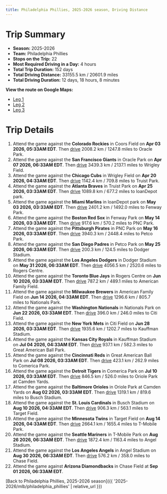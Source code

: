 ```yaml
---
title: Philadelphia Phillies, 2025-2026 season, Driving Distance
---
```


# Trip Summary
- **Season:** 2025-2026
- **Team:** Philadelphia Phillies
- **Stops on the Trip:** 22
- **Most Required Driving in a Day:** 4 hours
- **Total Trip Duration:** 152 days
- **Total Driving Distance:** 33155.5 km / 20601.9 miles
- **Total Driving Duration:** 12 days, 18 hours, 8 minutes

**View the route on Google Maps:**
- [Leg 1](https://www.google.com/maps/dir/Coors+Field+Denver/Oracle+Park+San+Francisco/Wrigley+Field+Chicago/Truist+Park+Atlanta/loanDepot+park+Miami/Fenway+Park+Boston/PNC+Park+Pittsburgh/Petco+Park+San+Diego/Dodger+Stadium+Los+Angeles/Rogers+Centre+Toronto)
- [Leg 2](https://www.google.com/maps/dir/Rogers+Centre+Toronto/American+Family+Field+Milwaukee/Nationals+Park+Washington/Citi+Field+Flushing/Kauffman+Stadium+Kansas+City/Great+American+Ball+Park+Cincinnati/Comerica+Park+Detroit/Oriole+Park+at+Camden+Yards+Baltimore/Busch+Stadium+St.+Louis/Target+Field+Minneapolis)
- [Leg 3](https://www.google.com/maps/dir/Target+Field+Minneapolis/T-Mobile+Park+Seattle/Angel+Stadium+Anaheim/Chase+Field+Phoenix)

# Trip Details
1. Attend the game against the **Colorado Rockies** in Coors Field on **Apr 03 2026, 05:33AM EDT**. Then [drive](https://www.google.com/maps/dir/Coors+Field+Denver/Oracle+Park+San+Francisco) 2008.2 km / 1247.8 miles to Oracle Park.
2. Attend the game against the **San Francisco Giants** in Oracle Park on **Apr 07 2026, 06:33AM EDT**. Then [drive](https://www.google.com/maps/dir/Oracle+Park+San+Francisco/Wrigley+Field+Chicago) 3439.3 km / 2137.1 miles to Wrigley Field.
3. Attend the game against the **Chicago Cubs** in Wrigley Field on **Apr 20 2026, 04:33AM EDT**. Then [drive](https://www.google.com/maps/dir/Wrigley+Field+Chicago/Truist+Park+Atlanta) 1142.4 km / 709.8 miles to Truist Park.
4. Attend the game against the **Atlanta Braves** in Truist Park on **Apr 25 2026, 03:33AM EDT**. Then [drive](https://www.google.com/maps/dir/Truist+Park+Atlanta/loanDepot+park+Miami) 1089.8 km / 677.2 miles to loanDepot park.
5. Attend the game against the **Miami Marlins** in loanDepot park on **May 03 2026, 03:33AM EDT**. Then [drive](https://www.google.com/maps/dir/loanDepot+park+Miami/Fenway+Park+Boston) 2401.2 km / 1492.0 miles to Fenway Park.
6. Attend the game against the **Boston Red Sox** in Fenway Park on **May 14 2026, 03:33AM EDT**. Then [drive](https://www.google.com/maps/dir/Fenway+Park+Boston/PNC+Park+Pittsburgh) 917.6 km / 570.2 miles to PNC Park.
7. Attend the game against the **Pittsburgh Pirates** in PNC Park on **May 16 2026, 03:33AM EDT**. Then [drive](https://www.google.com/maps/dir/PNC+Park+Pittsburgh/Petco+Park+San+Diego) 3940.3 km / 2448.4 miles to Petco Park.
8. Attend the game against the **San Diego Padres** in Petco Park on **May 25 2026, 06:33AM EDT**. Then [drive](https://www.google.com/maps/dir/Petco+Park+San+Diego/Dodger+Stadium+Los+Angeles) 200.3 km / 124.5 miles to Dodger Stadium.
9. Attend the game against the **Los Angeles Dodgers** in Dodger Stadium on **May 31 2026, 06:33AM EDT**. Then [drive](https://www.google.com/maps/dir/Dodger+Stadium+Los+Angeles/Rogers+Centre+Toronto) 4056.5 km / 2520.6 miles to Rogers Centre.
10. Attend the game against the **Toronto Blue Jays** in Rogers Centre on **Jun 10 2026, 03:33AM EDT**. Then [drive](https://www.google.com/maps/dir/Rogers+Centre+Toronto/American+Family+Field+Milwaukee) 787.2 km / 489.1 miles to American Family Field.
11. Attend the game against the **Milwaukee Brewers** in American Family Field on **Jun 14 2026, 04:33AM EDT**. Then [drive](https://www.google.com/maps/dir/American+Family+Field+Milwaukee/Nationals+Park+Washington) 1296.6 km / 805.7 miles to Nationals Park.
12. Attend the game against the **Washington Nationals** in Nationals Park on **Jun 22 2026, 03:33AM EDT**. Then [drive](https://www.google.com/maps/dir/Nationals+Park+Washington/Citi+Field+Flushing) 396.0 km / 246.0 miles to Citi Field.
13. Attend the game against the **New York Mets** in Citi Field on **Jun 28 2026, 03:33AM EDT**. Then [drive](https://www.google.com/maps/dir/Citi+Field+Flushing/Kauffman+Stadium+Kansas+City) 1935.6 km / 1202.7 miles to Kauffman Stadium.
14. Attend the game against the **Kansas City Royals** in Kauffman Stadium on **Jul 04 2026, 04:33AM EDT**. Then [drive](https://www.google.com/maps/dir/Kauffman+Stadium+Kansas+City/Great+American+Ball+Park+Cincinnati) 937.1 km / 582.3 miles to Great American Ball Park.
15. Attend the game against the **Cincinnati Reds** in Great American Ball Park on **Jul 08 2026, 03:33AM EDT**. Then [drive](https://www.google.com/maps/dir/Great+American+Ball+Park+Cincinnati/Comerica+Park+Detroit) 423.1 km / 262.9 miles to Comerica Park.
16. Attend the game against the **Detroit Tigers** in Comerica Park on **Jul 10 2026, 03:33AM EDT**. Then [drive](https://www.google.com/maps/dir/Comerica+Park+Detroit/Oriole+Park+at+Camden+Yards+Baltimore) 846.5 km / 526.0 miles to Oriole Park at Camden Yards.
17. Attend the game against the **Baltimore Orioles** in Oriole Park at Camden Yards on **Aug 02 2026, 03:33AM EDT**. Then [drive](https://www.google.com/maps/dir/Oriole+Park+at+Camden+Yards+Baltimore/Busch+Stadium+St.+Louis) 1319.1 km / 819.6 miles to Busch Stadium.
18. Attend the game against the **St. Louis Cardinals** in Busch Stadium on **Aug 10 2026, 04:33AM EDT**. Then [drive](https://www.google.com/maps/dir/Busch+Stadium+St.+Louis/Target+Field+Minneapolis) 906.3 km / 563.1 miles to Target Field.
19. Attend the game against the **Minnesota Twins** in Target Field on **Aug 14 2026, 04:33AM EDT**. Then [drive](https://www.google.com/maps/dir/Target+Field+Minneapolis/T-Mobile+Park+Seattle) 2664.1 km / 1655.4 miles to T-Mobile Park.
20. Attend the game against the **Seattle Mariners** in T-Mobile Park on **Aug 26 2026, 06:33AM EDT**. Then [drive](https://www.google.com/maps/dir/T-Mobile+Park+Seattle/Angel+Stadium+Anaheim) 1872.4 km / 1163.4 miles to Angel Stadium.
21. Attend the game against the **Los Angeles Angels** in Angel Stadium on **Aug 30 2026, 06:33AM EDT**. Then [drive](https://www.google.com/maps/dir/Angel+Stadium+Anaheim/Chase+Field+Phoenix) 576.2 km / 358.0 miles to Chase Field.
22. Attend the game against **Arizona Diamondbacks** in Chase Field at **Sep 01 2026, 06:33AM EDT**.

[Back to Philadelphia Phillies, 2025-2026 season]({{ '2025-2026/mlb/philadelphia_phillies' | relative_url }})
